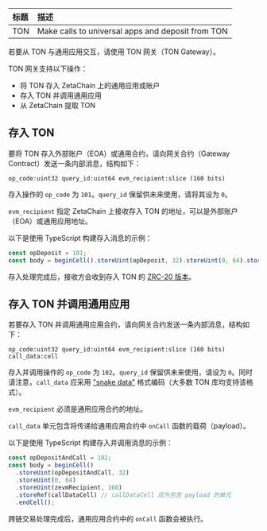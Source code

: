 | 标题 | 描述                                              |
| :--- | :------------------------------------------------ |
| TON  | Make calls to universal apps and deposit from TON |

若要从 TON 与通用应用交互，请使用 TON 网关（TON Gateway）。

TON 网关支持以下操作：

- 将 TON 存入 ZetaChain 上的通用应用或账户  
- 存入 TON 并调用通用应用  
- 从 ZetaChain 提取 TON 

## 存入 TON

要将 TON 存入外部账户（EOA）或通用合约，请向网关合约（Gateway Contract）发送一条内部消息，结构如下：

```func
op_code:uint32 query_id:uint64 evm_recipient:slice (160 bits)
```

存入操作的 `op_code` 为 `101`。`query_id` 保留供未来使用，请将其设为 `0`。

`evm_recipient` 指定 ZetaChain 上接收存入 TON 的地址，可以是外部账户（EOA）或通用应用地址。

以下是使用 TypeScript 构建存入消息的示例：

```typescript
const opDeposit = 101;
const body = beginCell().storeUint(opDeposit, 32).storeUint(0, 64).storeUint(zevmRecipient, 160).endCell();
```

存入处理完成后，接收方会收到存入 TON 的 [ZRC-20 版本](/developers/evm/zrc20)。

## 存入 TON 并调用通用应用

若要存入 TON 并调用通用应用合约，请向网关合约发送一条内部消息，结构如下：

```func
op_code:uint32 query_id:uint64 evm_recipient:slice (160 bits) call_data:cell
```

存入并调用操作的 `op_code` 为 `102`。`query_id` 保留供未来使用，请设为 `0`。同时请注意，`call_data` 应采用 ["snake data"](https://docs.ton.org/v3/guidelines/dapps/asset-processing/nft-processing/metadata-parsing#snake-data-encoding) 格式编码（大多数 TON 库均支持该格式）。

`evm_recipient` 必须是通用应用合约的地址。

`call_data` 单元包含将传递给通用应用合约中 `onCall` 函数的载荷（payload）。

以下是使用 TypeScript 构建存入并调用消息的示例：

```typescript
const opDepositAndCall = 102;
const body = beginCell()
  .storeUint(opDepositAndCall, 32)
  .storeUint(0, 64)
  .storeUint(zevmRecipient, 160)
  .storeRef(callDataCell) // callDataCell 应为包含 payload 的单元
  .endCell();
```

跨链交易处理完成后，通用应用合约中的 `onCall` 函数会被执行。

